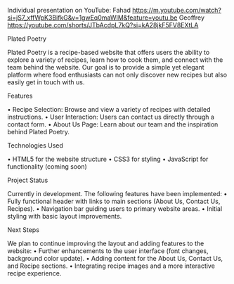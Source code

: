Individual presentation on YouTube:
Fahad https://m.youtube.com/watch?si=jS7_xffWpK3BifkG&v=1gwEq0maWIM&feature=youtu.be
Geoffrey https://youtube.com/shorts/JTbAcdpL7kQ?si=kA28jkF5FV8EXtLA



Plated Poetry

Plated Poetry is a recipe-based website that offers users the ability to explore a variety of recipes, learn how to cook them, and connect with the team behind the website. 
Our goal is to provide a simple yet elegant platform where food enthusiasts can not only discover new recipes but also easily get in touch with us.

Features

  •	Recipe Selection: Browse and view a variety of recipes with detailed instructions.
  •	User Interaction: Users can contact us directly through a contact form.
  •	About Us Page: Learn about our team and the inspiration behind Plated Poetry.

Technologies Used

  •	HTML5 for the website structure
  •	 CSS3 for styling
  •	JavaScript for functionality (coming soon)

Project Status

Currently in development. The following features have been implemented:
  •	Fully functional header with links to main sections (About Us, Contact Us, Recipes).
  •	Navigation bar guiding users to primary website areas.
  •	Initial styling with basic layout improvements.

Next Steps

We plan to continue improving the layout and adding features to the website:
  •	Further enhancements to the user interface (font changes, background color update).
  •	Adding content for the About Us, Contact Us, and Recipe sections.
  •	Integrating recipe images and a more interactive recipe experience.
